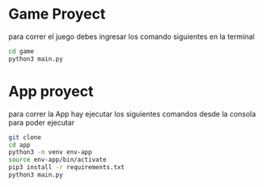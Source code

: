 # Game Proyect

para correr el juego debes ingresar los comando siguientes en la terminal
```sh
cd game
python3 main.py
```

# App proyect

para correr la App hay ejecutar los siguientes comandos desde la consola para poder ejecutar
```sh
git clone
cd app
python3 -m venv env-app
source env-app/bin/activate
pip3 install -r requirements.txt
python3 main.py
```

